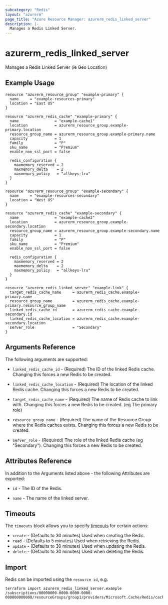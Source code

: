 ```yaml
---
subcategory: "Redis"
layout: "azurerm"
page_title: "Azure Resource Manager: azurerm_redis_linked_server"
description: |-
  Manages a Redis Linked Server.
---
```


# azurerm_redis_linked_server

Manages a Redis Linked Server (ie Geo Location)

## Example Usage

```hcl
resource "azurerm_resource_group" "example-primary" {
  name     = "example-resources-primary"
  location = "East US"
}

resource "azurerm_redis_cache" "example-primary" {
  name                = "example-cache1"
  location            = azurerm_resource_group.example-primary.location
  resource_group_name = azurerm_resource_group.example-primary.name
  capacity            = 1
  family              = "P"
  sku_name            = "Premium"
  enable_non_ssl_port = false

  redis_configuration {
    maxmemory_reserved = 2
    maxmemory_delta    = 2
    maxmemory_policy   = "allkeys-lru"
  }
}

resource "azurerm_resource_group" "example-secondary" {
  name     = "example-resources-secondary"
  location = "West US"
}

resource "azurerm_redis_cache" "example-secondary" {
  name                = "example-cache2"
  location            = azurerm_resource_group.example-secondary.location
  resource_group_name = azurerm_resource_group.example-secondary.name
  capacity            = 1
  family              = "P"
  sku_name            = "Premium"
  enable_non_ssl_port = false

  redis_configuration {
    maxmemory_reserved = 2
    maxmemory_delta    = 2
    maxmemory_policy   = "allkeys-lru"
  }
}

resource "azurerm_redis_linked_server" "example-link" {
  target_redis_cache_name     = azurerm_redis_cache.example-primary.name
  resource_group_name         = azurerm_redis_cache.example-primary.resource_group_name
  linked_redis_cache_id       = azurerm_redis_cache.example-secondary.id
  linked_redis_cache_location = azurerm_redis_cache.example-secondary.location
  server_role                 = "Secondary"
}
```

## Arguments Reference

The following arguments are supported:

* `linked_redis_cache_id` - (Required) The ID of the linked Redis cache. Changing this forces a new Redis to be created.

* `linked_redis_cache_location` - (Required) The location of the linked Redis cache. Changing this forces a new Redis to be created.

* `target_redis_cache_name` - (Required) The name of Redis cache to link with. Changing this forces a new Redis to be created. (eg The primary role)

* `resource_group_name` - (Required) The name of the Resource Group where the Redis caches exists. Changing this forces a new Redis to be created.

* `server_role` - (Required) The role of the linked Redis cache (eg "Secondary"). Changing this forces a new Redis to be created.

## Attributes Reference

In addition to the Arguments listed above - the following Attributes are exported:

* `id` - The ID of the Redis.

* `name` - The name of the linked server.

## Timeouts

The `timeouts` block allows you to specify [timeouts](https://www.terraform.io/language/resources/syntax#operation-timeouts) for certain actions:

* `create` - (Defaults to 30 minutes) Used when creating the Redis.
* `read` - (Defaults to 5 minutes) Used when retrieving the Redis.
* `update` - (Defaults to 30 minutes) Used when updating the Redis.
* `delete` - (Defaults to 30 minutes) Used when deleting the Redis.

## Import

Redis can be imported using the `resource id`, e.g.

```shell
terraform import azurerm_redis_linked_server.example /subscriptions/00000000-0000-0000-0000-000000000000/resourceGroups/group1/providers/Microsoft.Cache/Redis/cache1/linkedServers/cache2
```
